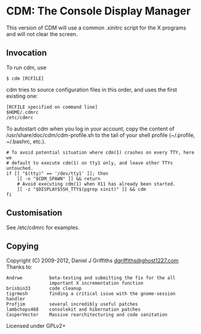 CDM: The Console Display Manager
================================

This version of CDM will use a common .xinitrc script for the X programs
and will not clear the screen.

Invocation
----------

To run cdm, use

    $ cdm [RCFILE]

cdm tries to source configuration files in this order, and uses the first
existing one:

    [RCFILE specified on command line]
    $HOME/.cdmrc
    /etc/cdmrc

To autostart cdm when you log in your account, copy the content of
/usr/share/doc/cdm/cdm-profile.sh to the tail of your shell profile (~/.profile,
~/.bashrc, etc.).

    # To avoid potential situation where cdm(1) crashes on every TTY, here we
    # default to execute cdm(1) on tty1 only, and leave other TTYs untouched.
    if [[ "$(tty)" == '/dev/tty1' ]]; then
        [[ -n "$CDM_SPAWN" ]] && return
        # Avoid executing cdm(1) when X11 has already been started.
        [[ -z "$DISPLAY$SSH_TTY$(pgrep xinit)" ]] && cdm
    fi

Customisation
-------------

See /etc/cdmrc for examples.


Copying
-------

Copyright (C) 2009-2012, Daniel J Griffiths <dgriffiths@ghost1227.com>
Thanks to:

    Andrwe          beta-testing and submitting the fix for the all
                    important X incrementation function
    brisbin33       code cleanup
    tigrmesh        finding a critical issue with the gnome-session handler
    Profjim         several incredibly useful patches
    lambchops468    consolekit and hibernation patches
    CasperVector    Massive rearchitecturing and code sanitation

Licensed under GPLv2+

